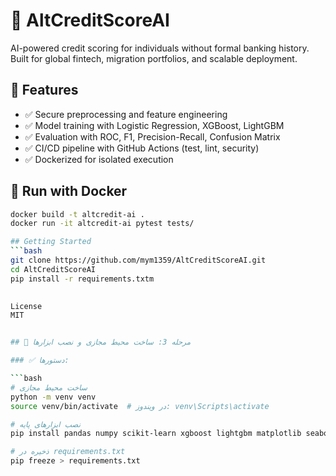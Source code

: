 # 🧠 AltCreditScoreAI

AI-powered credit scoring for individuals without formal banking history. Built for global fintech, migration portfolios, and scalable deployment.

## 🚀 Features

- ✅ Secure preprocessing and feature engineering
- ✅ Model training with Logistic Regression, XGBoost, LightGBM
- ✅ Evaluation with ROC, F1, Precision-Recall, Confusion Matrix
- ✅ CI/CD pipeline with GitHub Actions (test, lint, security)
- ✅ Dockerized for isolated execution

## 🐳 Run with Docker

```bash
docker build -t altcredit-ai .
docker run -it altcredit-ai pytest tests/

## Getting Started
```bash
git clone https://github.com/mym1359/AltCreditScoreAI.git
cd AltCreditScoreAI
pip install -r requirements.txtm
 

License
MIT


## 🧪 مرحله 3: ساخت محیط مجازی و نصب ابزارها

### ✅ دستورها:

```bash
# ساخت محیط مجازی
python -m venv venv
source venv/bin/activate  # در ویندوز: venv\Scripts\activate

# نصب ابزارهای پایه
pip install pandas numpy scikit-learn xgboost lightgbm matplotlib seaborn loguru pydantic pytest

# ذخیره در requirements.txt
pip freeze > requirements.txt 
